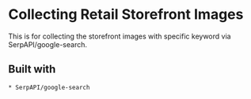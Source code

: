 # Collecting Retail Storefront Images

This is for collecting the storefront images with specific keyword via SerpAPI/google-search.


## Built with
```
* SerpAPI/google-search
```
